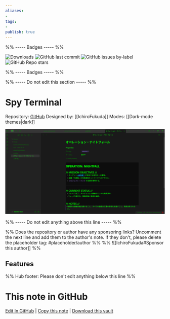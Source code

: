 ```yaml
---
aliases:
- 
tags: 
- 
publish: true
---
```


%% ----- Badges ----- %%

![Downloads](https://img.shields.io/badge/downloads-510-573E7A?style=for-the-badge&logo=)
![GitHub last commit](https://img.shields.io/github/last-commit/IchiroFukuda/spy-terminal-theme?color=573E7A&label=last%20update&logo=github&style=for-the-badge)
![GitHub issues by-label](https://img.shields.io/github/issues/IchiroFukuda/spy-terminal-theme/help%20wanted?color=573E7A&logo=github&style=for-the-badge) 
![GitHub Repo stars](https://img.shields.io/github/stars/IchiroFukuda/spy-terminal-theme?color=573E7A&logo=github&style=for-the-badge)

%% ----- Badges ----- %%

%% ----- Do not edit this section ----- %%

# Spy Terminal

Repository: [GitHub](https://github.com/IchiroFukuda/spy-terminal-theme)
Designed by: [[IchiroFukuda]]
Modes: [[Dark-mode themes|dark]]



![screenshot](https://github.com/IchiroFukuda/spy-terminal-theme/raw/HEAD/screenshots/spy-terminal-atmosphere.png)

%% ----- Do not edit anything above this line ----- %% 

%% Does the repository or author have any sponsoring links? Uncomment the next line and add them to the author's note. If they don't, please delete the placeholder tag: #placeholder/author %%
%% ![[IchiroFukuda#Sponsor this author]] %%


## Features



%% Hub footer: Please don't edit anything below this line %%

# This note in GitHub

<span class="git-footer">[Edit In GitHub](https://github.dev/obsidian-community/obsidian-hub/blob/main/02%20-%20Community%20Expansions/02.05%20All%20Community%20Expansions/Themes/Spy%20Terminal.md "git-hub-edit-note") | [Copy this note](https://raw.githubusercontent.com/obsidian-community/obsidian-hub/main/02%20-%20Community%20Expansions/02.05%20All%20Community%20Expansions/Themes/Spy%20Terminal.md "git-hub-copy-note") | [Download this vault](https://github.com/obsidian-community/obsidian-hub/archive/refs/heads/main.zip "git-hub-download-vault") </span>
